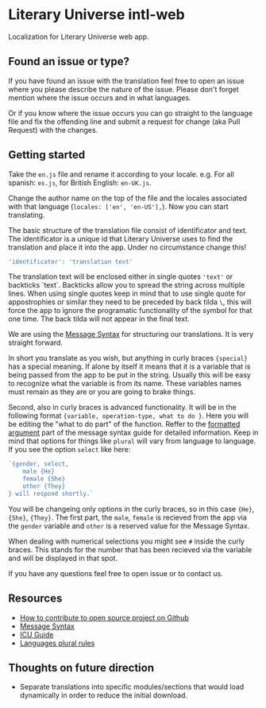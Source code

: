 # Literary Universe intl-web
Localization for Literary Universe web app.

## Found an issue or type?

If you have found an issue with the translation feel free to open an issue where you please describe the nature of the issue. Please don't forget mention where the issue occurs and in what languages.

Or if you know where the issue occurs you can go straight to the language file and fix the offending line and submit a request for change (aka Pull Request) with the changes.

## Getting started

Take the `en.js` file and rename it according to your locale. e.g. For all spanish: `es.js`, for British English: `en-UK.js`.

Change the author name on the top of the file and the locales associated with that language (`locales: ['en', 'en-US'],`). Now you can start translating.

The basic structure of the translation file consist of identificator and text. The identificator is a unique id that Literary Universe uses to find the translation and place it into the app. Under no circumstance change this!

```js
'identificator': 'translation text'
```

The translation text will be enclosed either in single quotes `'text'` or backticks \`text\`. Backticks allow you to spread the string across multiple lines. When using single quotes keep in mind that to use single quote for appostrophies or similar they need to be preceded by back tilda `\`, this will force the app to ignore the programatic functionality of the symbol for that one time. The back tilda will not appear in the final text.  

We are using the [Message Syntax](http://formatjs.io/guides/message-syntax/) for structuring our translations. It is very straight forward.

In short you translate as you wish, but anything in curly braces `{special}` has a special meaning. If alone by itself it means that it is a variable that is being passed from the app to be put in the string. Usually this will be easy to recognize what the variable is from its name. These variables names must remain as they are or you are going to brake things.

Second, also in curly braces is advanced functionality. It will be in the following format `{variable, operation-type, what to do }`. Here you will be editing the "what to do part" of the function. Reffer to the [formatted argument](http://formatjs.io/guides/message-syntax/#formatted-argument) part of the message syntax guide for detailed information. Keep in mind that options for things like `plural` will vary from language to language. If you see the option `select` like here:

```js
`{gender, select,
    male {He}
    female {She}
    other {They}
} will respond shortly.`
```

You will be changeing only options in the curly braces, so in this case `{He}`, `{She}`, `{They}`. The first part, the `male`, `female` is recieved from the app via the `gender` variable and `other` is a reserved value for the Message Syntax.

When dealing with numerical selections you might see `#` inside the curly braces. This stands for the number that has been recieved via the variable and will be displayed in that spot.  

If you have any questions feel free to open issue or to contact us.

## Resources

* [How to contribute to open source project on Github](http://blog.davidecoppola.com/2016/11/howto-contribute-to-open-source-project-on-github/)
* [Message Syntax](http://formatjs.io/guides/message-syntax/)
* [ICU Guide](http://userguide.icu-project.org/formatparse/messages)
* [Languages plural rules](https://www.unicode.org/cldr/charts/latest/supplemental/language_plural_rules.html)

## Thoughts on future direction

- Separate translations into specific modules/sections that would load dynamically in order to reduce the initial download. 